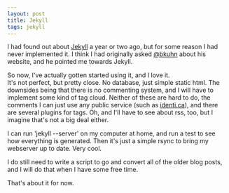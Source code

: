 ```yaml
---
layout: post
title: Jekyll
tags: jekyll
---
```


I had found out about [Jekyll](https://github.com/mojombo/jekyll/wiki) a year or two ago, but for some reason I had never implemented it.
I think I had originally asked [@bkuhn](http://identi.ca/bkuhn) about his website, and he pointed me towards Jekyll.

So now, I've actually gotten started using it, and I love it.  
It's not perfect, but pretty close.  No database, just simple static html.  The downsides being that there is no commenting system, and I will have to implement some kind of tag cloud. 
Neither of these are hard to do, the comments I can just use any public service (such as [identi.ca](http://www.identi.ca)), and there are several plugins for tags.
Oh, and I'll have to see about rss, too, but I imagine that's not a big deal either.

I can run 'jekyll --server' on my computer at home, and run a test to see how everything is generated.  Then it's just a simple rsync to bring my webserver up to date.  Very cool.

I do still need to write a script to go and convert all of the older blog posts, and I will do that when I have some free time.

That's about it for now.

